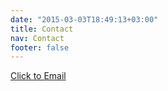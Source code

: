 ```yaml
---
date: "2015-03-03T18:49:13+03:00"
title: Contact
nav: Contact
footer: false
---
```


[Click to Email](mailto:isaac@thecodestead.com)
